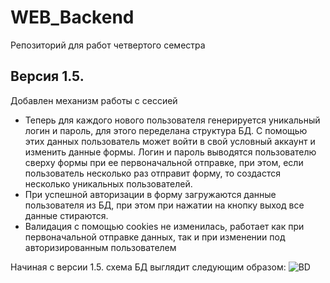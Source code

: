 # WEB_Backend
Репозиторий для работ четвертого семестра

## Версия 1.5.  
  Добавлен механизм работы с сессией
  - Теперь для каждого нового пользователя генерируется уникальный логин и пароль, для этого переделана структура БД. С помощью этих данных пользователь может войти в свой условный аккаунт и изменить данные формы. Логин и пароль выводятся пользователю сверху формы при ее первоначальной отправке, при этом, если пользователь несколько раз отправит форму, то создастся несколько уникальных пользователей.
  - При успешной авторизации в форму загружаются данные пользователя из БД, при этом при нажатии на кнопку выход все данные стираются.
  - Валидация с помощью cookies не изменилась, работает как при первоначальной отправке данных, так и при изменении под авторизированным пользователем 
 
 Начиная с версии 1.5. схема БД выглядит следующим образом:
![BD](https://user-images.githubusercontent.com/72927875/167587934-9159a4f8-d1a1-43c3-ac86-332ac33d8106.png)
